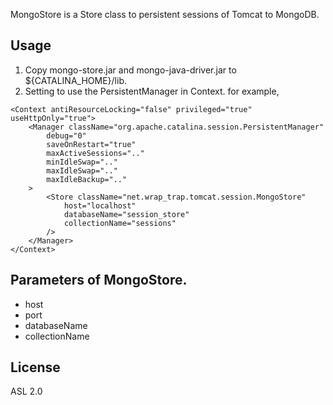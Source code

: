 MongoStore is a Store class to persistent sessions of Tomcat to MongoDB.

## Usage

1. Copy mongo-store.jar and mongo-java-driver.jar to ${CATALINA_HOME}/lib.
2. Setting to use the PersistentManager in Context. for example,
<pre><code>&lt;Context antiResourceLocking="false" privileged="true" useHttpOnly="true"&gt;
	&lt;Manager className="org.apache.catalina.session.PersistentManager" 
		debug="0" 
		saveOnRestart="true" 
		maxActiveSessions=".." 
		minIdleSwap=".." 
		maxIdleSwap=".." 
		maxIdleBackup=".."
	&gt;
		&lt;Store className="net.wrap_trap.tomcat.session.MongoStore"
			host="localhost"
			databaseName="session_store"
			collectionName="sessions"
		/&gt;
	&lt;/Manager&gt; 
&lt;/Context&gt;
</code></pre>

## Parameters of MongoStore.

* host
* port
* databaseName
* collectionName

## License

ASL 2.0
